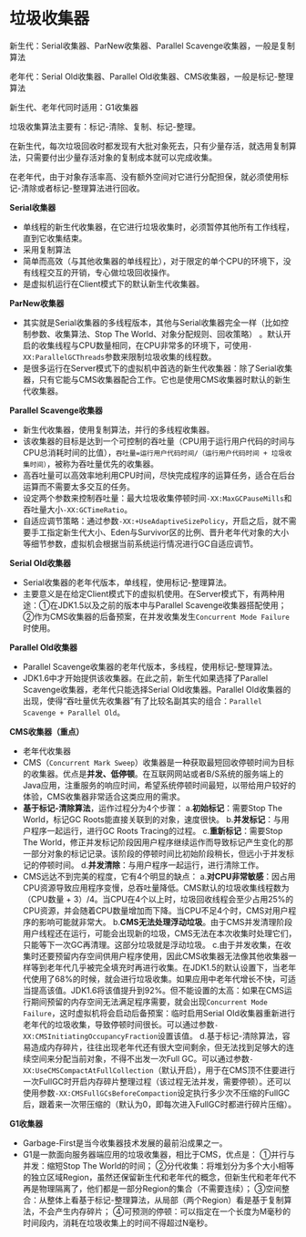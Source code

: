 # 垃圾收集器

新生代：Serial收集器、ParNew收集器、Parallel Scavenge收集器，一般是复制算法

老年代：Serial Old收集器、Parallel Old收集器、CMS收集器，一般是标记-整理算法

新生代、老年代同时适用：G1收集器

垃圾收集算法主要有：标记-清除、复制、标记-整理。

在新生代，每次垃圾回收时都发现有大批对象死去，只有少量存活，就选用复制算法，只需要付出少量存活对象的复制成本就可以完成收集。

在老年代，由于对象存活率高、没有额外空间对它进行分配担保，就必须使用标记-清除或者标记-整理算法进行回收。

**Serial收集器**

* 单线程的新生代收集器，在它进行垃圾收集时，必须暂停其他所有工作线程，直到它收集结束。
* 采用复制算法
* 简单而高效（与其他收集器的单线程比），对于限定的单个CPU的环境下，没有线程交互的开销，专心做垃圾回收操作。
* 是虚拟机运行在Client模式下的默认新生代收集器。

**ParNew收集器**

* 其实就是Serial收集器的多线程版本，其他与Serial收集器完全一样（比如控制参数、收集算法、Stop The World、对象分配规则、回收策略） 。默认开启的收集线程与CPU数量相同，在CPU非常多的环境下，可使用`-XX:ParallelGCThreads`参数来限制垃圾收集的线程数。
* 是很多运行在Server模式下的虚拟机中首选的新生代收集器：除了Serial收集器，只有它能与CMS收集器配合工作。它也是使用CMS收集器时默认的新生代收集器。

**Parallel Scavenge收集器**

* 新生代收集器，使用复制算法，并行的多线程收集器。
* 该收集器的目标是达到一个可控制的吞吐量（CPU用于运行用户代码的时间与CPU总消耗时间的比值），`吞吐量=运行用户代码时间/（运行用户代码时间 + 垃圾收集时间）`，被称为吞吐量优先的收集器。
* 高吞吐量可以高效率地利用CPU时间，尽快完成程序的运算任务，适合在后台运算而不需要太多交互的任务。
* 设定两个参数来控制吞吐量：最大垃圾收集停顿时间`-XX:MaxGCPauseMills`和吞吐量大小`-XX:GCTimeRatio`。
* 自适应调节策略：通过参数`-XX:+UseAdaptiveSizePolicy`，开启之后，就不需要手工指定新生代大小、Eden与Survivor区的比例、晋升老年代对象的大小等细节参数，虚拟机会根据当前系统运行情况进行GC自适应调节。

**Serial Old收集器**

* Serial收集器的老年代版本，单线程，使用标记-整理算法。
* 主要意义是在给定Client模式下的虚拟机使用。在Server模式下，有两种用途：①在JDK1.5以及之前的版本中与Parallel Scavenge收集器搭配使用；②作为CMS收集器的后备预案，在并发收集发生`Concurrent Mode Failure`时使用。

**Parallel Old收集器**

* Parallel Scavenge收集器的老年代版本，多线程，使用标记-整理算法。
* JDK1.6中才开始提供该收集器。在此之前，新生代如果选择了Parallel Scavenge收集器，老年代只能选择Serial Old收集器。Parallel Old收集器的出现，使得“吞吐量优先收集器”有了比较名副其实的组合：`Parallel Scavenge + Parallel Old`。

**CMS收集器（重点）**

* 老年代收集器
* CMS（`Concurrent Mark Sweep`）收集器是一种获取最短回收停顿时间为目标的收集器。优点是**并发、低停顿**。在互联网网站或者B/S系统的服务端上的Java应用，注重服务的响应时间，希望系统停顿时间最短，以带给用户较好的体验，CMS收集器非常适合这类应用的需求。
* **基于标记-清除算法**，运作过程分为4个步骤： a.**初始标记**：需要Stop The World，标记GC Roots能直接关联到的对象，速度很快。 b.**并发标记**：与用户程序一起运行，进行GC Roots Tracing的过程。 c.**重新标记**：需要Stop The World，修正并发标记阶段因用户程序继续运作而导致标记产生变化的那一部分对象的标记记录。该阶段的停顿时间比初始阶段稍长，但远小于并发标记的停顿时间。 d.**并发清除**：与用户程序一起运行，进行清除工作。
* CMS远达不到完美的程度，它有4个明显的缺点： a.**对CPU非常敏感**：因占用CPU资源导致应用程序变慢，总吞吐量降低。CMS默认的垃圾收集线程数为（CPU数量 + 3）/4。当CPU在4个以上时，垃圾回收线程会至少占用25%的CPU资源，并会随着CPU数量增加而下降。当CPU不足4个时，CMS对用户程序的影响可能就非常大。 b.**CMS无法处理浮动垃圾**。由于CMS并发清理阶段用户线程还在运行，可能会出现新的垃圾，CMS无法在本次收集时处理它们，只能等下一次GC再清理。这部分垃圾就是浮动垃圾。 c.由于并发收集，在收集时还要预留内存空间供用户程序使用，因此CMS收集器无法像其他收集器一样等到老年代几乎被完全填充时再进行收集。在JDK1.5的默认设置下，当老年代使用了68%的时候，就会进行垃圾收集。如果应用中老年代增长不快，可适当提高该值。JDK1.6将该值提升到92%。但不能设置的太高：如果在CMS运行期间预留的内存空间无法满足程序需要，就会出现`Concurrent Mode Failure`，这时虚拟机将会启动后备预案：临时启用Serial Old收集器重新进行老年代的垃圾收集，导致停顿时间很长。可以通过参数`-XX:CMSInitiatingOccupancyFraction`设置该值。 d.基于标记-清除算法，容易造成内存碎片，往往出现老年代还有很大空间剩余，但无法找到足够大的连续空间来分配当前对象，不得不出发一次Full GC。可以通过参数`-XX:UseCMSCompactAtFullCollection`（默认开启），用于在CMS顶不住要进行一次FullGC时开启内存碎片整理过程（该过程无法并发，需要停顿）。还可以使用参数`-XX:CMSFullGCsBeforeCompaction`设定执行多少次不压缩的FullGC后，跟着来一次带压缩的（默认为0，即每次进入FullGC时都进行碎片压缩）。

**G1收集器**

* Garbage-First是当今收集器技术发展的最前沿成果之一。
* G1是一款面向服务器端应用的垃圾收集器，相比于CMS，优点是： ①并行与并发：缩短Stop The World的时间； ②分代收集：将堆划分为多个大小相等的独立区域Region，虽然还保留新生代和老年代的概念，但新生代和老年代不再是物理隔离了，他们都是一部分Region的集合（不需要连续）； ③空间整合：从整体上看基于标记-整理算法，从局部（两个Region）看是基于复制算法，不会产生内存碎片； ④可预测的停顿：可以指定在一个长度为M毫秒的时间段内，消耗在垃圾收集上的时间不得超过N毫秒。

